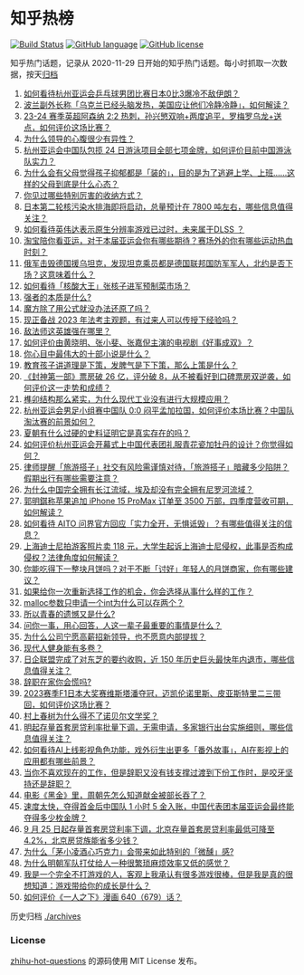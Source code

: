 # 知乎热榜
[![Build Status](https://github.com/ToWeLong/zhihu-hot-questions/workflows/CI/badge.svg)](https://github.com/ToWeLong/zhihu-hot-questions/actions)
[![GitHub language](https://img.shields.io/badge/language-golang-orange.svg)](https://golang.org/)
[![GitHub license](https://img.shields.io/github/license/ToWeLong/zhihu-hot-questions)](https://github.com/ToWeLong/zhihu-hot-questions/blob/main/LICENSE)

知乎热门话题，记录从 2020-11-29 日开始的知乎热门话题。每小时抓取一次数据，按天[归档](./archives)

<!-- BEGIN -->

1. [如何看待杭州亚运会乒乓球男团比赛日本0比3爆冷不敌伊朗？](https://www.zhihu.com/question/623603975)
1. [波兰副外长称「乌克兰已经头脑发热，美国应让他们冷静冷静」，如何解读？](https://www.zhihu.com/question/623454868)
1. [23-24 赛季英超阿森纳 2:2 热刺，孙兴慜双响+两度追平，罗梅罗乌龙+送点，如何评价这场比赛？](https://www.zhihu.com/question/623583662)
1. [为什么领导的心腹很少有异性？](https://www.zhihu.com/question/621628532)
1. [杭州亚运会中国队包揽 24 日游泳项目全部七项金牌，如何评价目前中国游泳队实力？](https://www.zhihu.com/question/623585137)
1. [为什么会有父母觉得孩子抑郁都是「装的」，目的是为了逃避上学、上班……这样的父母到底是什么心态？](https://www.zhihu.com/question/622740607)
1. [你见过哪些特别厉害的收纳方式？](https://www.zhihu.com/question/622797185)
1. [日本第二轮核污染水排海即将启动，总量预计在 7800 吨左右，哪些信息值得关注？](https://www.zhihu.com/question/623585009)
1. [如何看待英伟达表示原生分辨率游戏已过时，未来属于DLSS ？](https://www.zhihu.com/question/623111475)
1. [淘宝陪你看亚运，对于本届亚运会你有哪些期待？赛场外的你有哪些运动热血时刻？](https://www.zhihu.com/question/623173608)
1. [俄军击毁德国援乌坦克，发现坦克乘员都是德国联邦国防军军人，北约是否下场？这意味着什么？](https://www.zhihu.com/question/623558845)
1. [如何看待「核酸大王」张核子进军预制菜市场？](https://www.zhihu.com/question/622366703)
1. [强者的本质是什么?](https://www.zhihu.com/question/622671119)
1. [魔方除了用公式就没办法还原了吗？](https://www.zhihu.com/question/528624471)
1. [现正备战 2023 年法考主观题，有过来人可以传授下经验吗？](https://www.zhihu.com/question/623111264)
1. [敌法师这英雄强在哪里？](https://www.zhihu.com/question/271523772)
1. [如何评价由黄晓明、张小斐、张嘉倪主演的电视剧《好事成双》？](https://www.zhihu.com/question/622608346)
1. [你心目中最伟大的十部小说是什么？](https://www.zhihu.com/question/21405569)
1. [教育孩子讲道理是下策，发脾气是下下策，那么上策是什么？](https://www.zhihu.com/question/622878648)
1. [《封神第一部》票房破 26 亿，评分破 8，从不被看好到口碑票房双逆袭，如何评价这一走势和成绩？](https://www.zhihu.com/question/622726761)
1. [榫卯结构那么紧实，为什么现代工业没有进行大规模应用？](https://www.zhihu.com/question/271098355)
1. [杭州亚运会男足小组赛中国队 0:0 闷平孟加拉国，如何评价本场比赛？中国队淘汰赛的前景如何？](https://www.zhihu.com/question/623581256)
1. [夏朝有什么过硬的史料证明它是真实存在的吗？](https://www.zhihu.com/question/31077636)
1. [如何评价杭州亚运会开幕式上中国代表团礼服青花瓷加牡丹的设计？你觉得如何？](https://www.zhihu.com/question/623470399)
1. [律师提醒「旅游搭子」社交有风险需谨慎对待，「旅游搭子」暗藏多少陷阱？假期出行有哪些需要注意？](https://www.zhihu.com/question/623264443)
1. [为什么中国完全拥有长江流域，埃及却没有完全拥有尼罗河流域？](https://www.zhihu.com/question/622715700)
1. [郭明錤称苹果追加 iPhone 15 ProMax 订单至 3500 万部，四季度营收可期，如何解读？](https://www.zhihu.com/question/623461400)
1. [如何看待 AITO 问界官方回应「实力全开，无惧诋毁」？有哪些值得关注的信息？](https://www.zhihu.com/question/623282954)
1. [上海迪士尼拍游客照片卖 118 元，大学生起诉上海迪士尼侵权，此事是否构成侵权？法律角度如何解读？](https://www.zhihu.com/question/623469561)
1. [你能吃得下一整块月饼吗？对于不断「讨好」年轻人的月饼商家，你有哪些建议？](https://www.zhihu.com/question/621806955)
1. [如果给你一次重新选择工作的机会，你会选择从事什么样的工作？](https://www.zhihu.com/question/622550006)
1. [malloc参数只申请一个int为什么可以存两个？](https://www.zhihu.com/question/620362723)
1. [所以青春的遗憾又是什么?](https://www.zhihu.com/question/613544835)
1. [问你一事，用心回答，人这一辈子最重要的事情是什么？](https://www.zhihu.com/question/622686120)
1. [为什么公司宁愿高薪招新领导，也不愿意内部提拔？](https://www.zhihu.com/question/622566930)
1. [现代人健身能有多卷？](https://www.zhihu.com/question/622758246)
1. [日企联盟完成了对东芝的要约收购，近 150 年历史巨头最快年内退市，哪些信息值得关注？](https://www.zhihu.com/question/623540948)
1. [辞职在家你会慌吗?](https://www.zhihu.com/question/620537054)
1. [2023赛季F1日本大奖赛维斯塔潘夺冠，迈凯伦诺里斯、皮亚斯特里二三带回，如何评价这场比赛？](https://www.zhihu.com/question/623551027)
1. [村上春树为什么得不了诺贝尔文学奖？](https://www.zhihu.com/question/622531479)
1. [明起存量首套房贷利率批量下调，无需申请，多家银行出台实施细则，哪些信息值得关注？](https://www.zhihu.com/question/623542037)
1. [如何看待AI上线影视角色功能，戏外衍生出更多「番外故事」，AI在影视上的应用都有哪些前景？](https://www.zhihu.com/question/623567240)
1. [当你不喜欢现在的工作，但是辞职又没有钱支撑过渡到下份工作时，是咬牙坚持还是辞职？](https://www.zhihu.com/question/622549911)
1. [电影《黑金》里，周朝先怎么知道献金被部长吞了？](https://www.zhihu.com/question/622490072)
1. [速度太快，夺得首金后中国队 1 小时 5 金入账，中国代表团本届亚运会最终能夺得多少枚金牌？](https://www.zhihu.com/question/623544915)
1. [9 月 25 日起存量首套房贷利率下调，北京存量首套房贷利率最低可降至4.2%，北京房贷族能省多少钱？](https://www.zhihu.com/question/623638648)
1. [为什么「茅小凌酒心巧克力」会带来如此特别的「微醺」感?](https://www.zhihu.com/question/623104133)
1. [为什么明朝军队打仗给人一种很繁琐麻烦效率又低的感觉？](https://www.zhihu.com/question/387305837)
1. [我是一个完全不打游戏的人，客观上我承认有很多游戏很棒，但是我是真的很想知道：游戏带给你的成长是什么？](https://www.zhihu.com/question/618765536)
1. [如何评价《一人之下》漫画 640（679）话？](https://www.zhihu.com/question/623216167)

<!-- END -->

历史归档 [./archives](./archives)


### License
[zhihu-hot-questions](https://github.com/towelong/zhihu-hot-questions) 的源码使用 MIT License 发布。